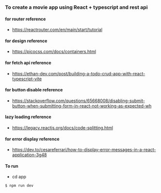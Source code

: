 ### To create a movie app using React + typescript and rest api

#### for router reference

- https://reactrouter.com/en/main/start/tutorial

#### for design reference

- https://picocss.com/docs/containers.html

#### for fetch api reference

- https://ethan-dev.com/post/building-a-todo-crud-app-with-react-typescript-vite

#### for button disable reference

- https://stackoverflow.com/questions/65668008/disabling-submit-button-when-submitting-form-in-react-not-working-as-expected-wh

#### lazy loading reference

- https://legacy.reactjs.org/docs/code-splitting.html

#### for error display reference

- https://dev.to/cesareferrari/how-to-display-error-messages-in-a-react-application-3g48

#### To run

- cd app

```sh
$ npm run dev

```
